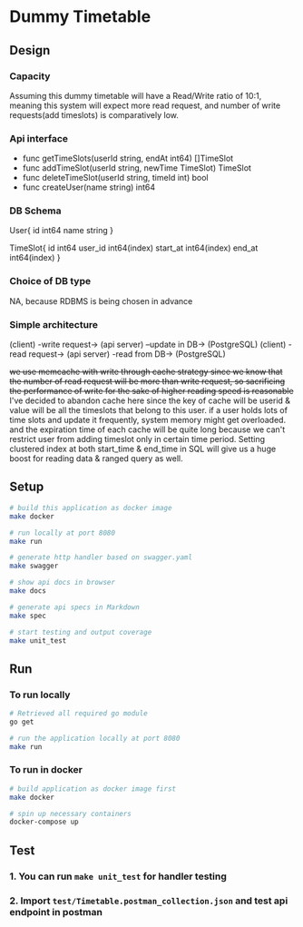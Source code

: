 # Dummy Timetable

## Design
### Capacity
Assuming this dummy timetable will have a Read/Write ratio of 10:1, meaning this system will expect more read request, and number of write requests(add timeslots) is comparatively low.

### Api interface
- func getTimeSlots(userId string, endAt int64) []TimeSlot
- func addTimeSlot(userId string, newTime TimeSlot) TimeSlot
- func deleteTimeSlot(userId string, timeId int) bool
- func createUser(name string) int64

### DB Schema

User{
    id int64
    name string
}

TimeSlot{
    id int64
    user_id int64(index)
    start_at int64(index)
    end_at int64(index)
}

### Choice of DB type
NA, because RDBMS is being chosen in advance

### Simple architecture
(client) -write request-> (api server) –update in DB-> (PostgreSQL)
(client) -read request-> (api server) -read from DB-> (PostgreSQL)

~~we use memcache with write through cache strategy since we know that the number of read request will be more than write request, so sacrificing the performance of write for the sake of higher reading speed is reasonable~~
I've decided to abandon cache here since the key of cache will be userid & value will be all the timeslots that belong to this user.
if a user holds lots of time slots and update it frequently, system memory might get overloaded. and the expiration time of each cache will be quite long because we can't restrict user from adding timeslot only in certain time period. 
Setting clustered index at both start_time & end_time in SQL will give us a huge boost for reading data & ranged query as well.

## Setup

```bash
# build this application as docker image
make docker

# run locally at port 8080
make run

# generate http handler based on swagger.yaml
make swagger

# show api docs in browser
make docs

# generate api specs in Markdown
make spec

# start testing and output coverage
make unit_test
```

## Run

### To run locally
```bash
# Retrieved all required go module
go get

# run the application locally at port 8080
make run
```

### To run in docker
```bash
# build application as docker image first
make docker

# spin up necessary containers
docker-compose up
```

## Test

### 1. You can run `make unit_test` for handler testing
### 2. Import `test/Timetable.postman_collection.json` and test api endpoint in postman